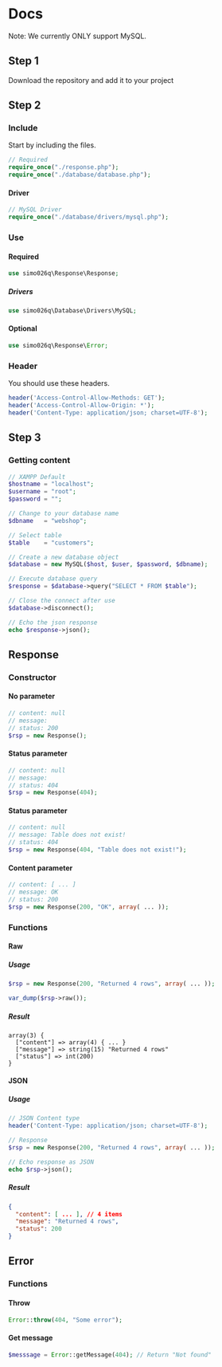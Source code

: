 # Docs
Note: We currently ONLY support MySQL.

## Step 1
Download the repository and add it to your project

## Step 2
### Include
Start by including the files.
```php
// Required
require_once("./response.php");
require_once("./database/database.php");
```

#### Driver
```php
// MySQL Driver
require_once("./database/drivers/mysql.php");
```

### Use
#### Required
```php
use simo026q\Response\Response;
```

##### Drivers
```php
use simo026q\Database\Drivers\MySQL;
```

#### Optional
```php
use simo026q\Response\Error;
```

### Header
You should use these headers.
```php
header('Access-Control-Allow-Methods: GET');
header('Access-Control-Allow-Origin: *');
header('Content-Type: application/json; charset=UTF-8');
```

## Step 3
### Getting content
```php
// XAMPP Default
$hostname = "localhost";
$username = "root";
$password = "";

// Change to your database name
$dbname   = "webshop";

// Select table
$table    = "customers";

// Create a new database object
$database = new MySQL($host, $user, $password, $dbname);

// Execute database query
$response = $database->query("SELECT * FROM $table");

// Close the connect after use
$database->disconnect();

// Echo the json response
echo $response->json();
```

## Response
### Constructor
#### No parameter
```php
// content: null
// message: 
// status: 200
$rsp = new Response();
```

#### Status parameter
```php
// content: null
// message: 
// status: 404
$rsp = new Response(404);
```

#### Status parameter
```php
// content: null
// message: Table does not exist!
// status: 404
$rsp = new Response(404, "Table does not exist!");
```

#### Content parameter
```php
// content: [ ... ]
// message: OK
// status: 200
$rsp = new Response(200, "OK", array( ... ));
```

### Functions
#### Raw
##### Usage
```php
$rsp = new Response(200, "Returned 4 rows", array( ... ));

var_dump($rsp->raw());
```
##### Result
```
array(3) { 
  ["content"] => array(4) { ... }
  ["message"] => string(15) "Returned 4 rows" 
  ["status"] => int(200) 
}
```
#### JSON
##### Usage
```php
// JSON Content type
header('Content-Type: application/json; charset=UTF-8');

// Response
$rsp = new Response(200, "Returned 4 rows", array( ... ));

// Echo response as JSON
echo $rsp->json();
```
##### Result
```json
{
  "content": [ ... ], // 4 items
  "message": "Returned 4 rows",
  "status": 200
}
```

## Error
### Functions
#### Throw
```php
Error::throw(404, "Some error");
```

#### Get message
```php
$messsage = Error::getMessage(404); // Return "Not found"
```